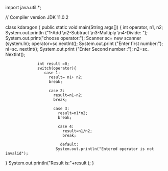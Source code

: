 import java.util.*;

 // Compiler version JDK 11.0.2

 class kdaragon 
{
   public static void main(String args[]) 
   { 
    int operator, n1, n2;
        System.out.println ("1-Add \n2-Subtract \n3-Multiply \n4-Divide: ");
        System.out.print("choose operator:");
        Scanner sc= new scanner (system.In);
        operator=sc.nextInt();
        System.out.print ("Enter first number:");
        ni=sc. nextInt();
        System.out.print ("Enter  Second number :");
        n2=sc. NextInt();
        
                  int result =0;
                  switch(operator){
                     case 1:
                       result= n1+ n2;
                       break;
                       
                       case 2:
                         result=n1-n2;
                         break;
                         
                         case 3:
                           result=n1*n2;
                           break;
                           
                           case 4:
                             result=n1/n2;
                             break;
                             
                            default:
                          System.out.println("Entered operator is not invalid");              
   }
   System.out.println("Result is:"+result );
}
